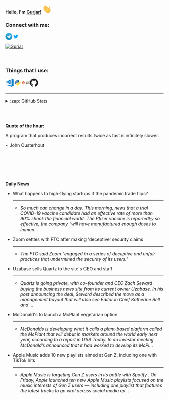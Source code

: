 #### Hello, I'm [Gurjar!](https://GurjarKing.github.io) <img src="https://raw.githubusercontent.com/ABSphreak/ABSphreak/master/gifs/Hi.gif" width="30px"></h2>


### Connect with me:

[<img align="left" alt="Gurjar | Telegram" width="22px" src="https://raw.githubusercontent.com/github/explore/80688e429a7d4ef2fca1e82350fe8e3517d3494d/topics/telegram/telegram.png" />][Telegram]
[<img align="left" alt="Gurjar | Twitter" width="22px" src="https://raw.githubusercontent.com/github/explore/80688e429a7d4ef2fca1e82350fe8e3517d3494d/topics/twitter/twitter.png" />][Twitter]
<br >
<br >
<a href="https://github.com/GurjarKing"><img src="https://komarev.com/ghpvc/?username=GurjarKing" alt="Gurjar" /></a> <br />
<br />
<br />
<!-- <br >

![](https://visitor-badge.glitch.me/badge?page_id=GurjarKing)

<br /> -->

### Things that I use:

[<img align="left" alt="Visual Studio Code" width="26px" src="https://raw.githubusercontent.com/github/explore/80688e429a7d4ef2fca1e82350fe8e3517d3494d/topics/visual-studio-code/visual-studio-code.png" />][VSCode]
[<img align="left" alt="Python" width="26px" src="https://raw.githubusercontent.com/github/explore/80688e429a7d4ef2fca1e82350fe8e3517d3494d/topics/python/python.png" />][Python]
[<img align="left" alt="Git" width="26px" src="https://raw.githubusercontent.com/github/explore/80688e429a7d4ef2fca1e82350fe8e3517d3494d/topics/git/git.png" />][Git]
[<img align="left" alt="GitHub" width="26px" src="https://raw.githubusercontent.com/github/explore/78df643247d429f6cc873026c0622819ad797942/topics/github/github.png" />][Github]

<br />
<br />

---
<details>
  <summary>:zap: GitHub Stats</summary>

<img align="left" alt="Gurjar's Github Stats" src="https://github-readme-stats.vercel.app/api?username=GurjarKing&show_icons=true&hide_border=true&count_private=true&include_all_commit=true&theme=algolia" />

</details>

<!-- ### 🔔 My latest tweet
<a href="https://twitter.com/Gurjar_King43" target="_blank">
	<img src="https://github.com/GurjarKing/GurjarKing/raw/master/tweet.png" width="70%" align="center" alt="Click to view on Twitter" title="My latest tweet, as an image"/>
</a> -->
<br>

<pre>

</pre>

**Quote of the hour:**

A program that produces incorrect results twice as fast is infinitely slower.

~ John Ousterhout
<pre>

</pre>
<br>
<pre>


</pre>
<strong>Daily News</strong>
  
  - What happens to high-flying startups if the pandemic trade flips?
     <hr/>
     
      - *So much can change in a day. This morning, news that a trial COVID-19 vaccine candidate had an effective rate of more than 90% shook the financial world. The Pfizer vaccine is reportedl;y so effective, the company “will have manufactured enough doses to immun…*
     
  - Zoom settles with FTC after making 'deceptive' security claims
      <hr/>
      
      - *The FTC said Zoom "engaged in a series of deceptive and unfair practices that undermined the security of its users."*
      
  - Uzabase sells Quartz to the site's CEO and staff
      <hr/>
      
      - *Quartz is going private, with co-founder and CEO Zach Seward buying the business news site from its current owner Uzabase. In his post announcing the deal, Seward described the move as a management buyout that will also see Editor in Chief Katherine Bell and …*
      
  - McDonald's to launch a McPlant vegetarian option
      <hr/>
      
      - *McDonalds is developing what it calls a plant-based platform called the McPlant that will debut in markets around the world early next year, according to a report in USA Today. In an investor meeting McDonald’s announced that it had worked to develop its McPl…*
       
  - Apple Music adds 10 new playlists aimed at Gen Z, including one with TikTok hits
      <hr/>
       
       - *Apple Music is targeting Gen Z users in its battle with Spotify . On Friday, Apple launched ten new Apple Music playlists focused on the music interests of Gen Z users — including one playlist that features the latest tracks to go viral across social media ap…*
      

<br />

[VSCode]: https://code.visualstudio.com/
[Python]: https://www.python.org/
[Git]: https://git-scm.com/
[Github]: https://github.com/
[Telegram]: https://t.me/Gurjar_King/
[Twitter]: https://twitter.com/Gurjar_King43/

